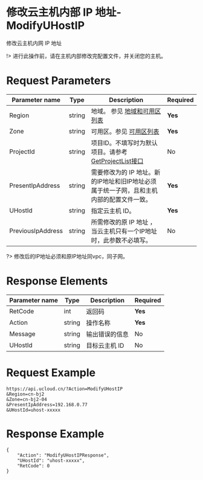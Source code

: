 # 修改云主机内部 IP 地址-ModifyUHostIP

修改云主机内网 IP 地址

!> 进行此操作前，请在主机内部修改完配置文件，并关闭您的主机。

# Request Parameters
|Parameter name|Type|Description|Required|
|---|---|---|---|
|Region|string|地域。 参见 [地域和可用区列表](api/summary/regionlist)|**Yes**|
|Zone|string|可用区。参见 [可用区列表](api/summary/regionlist)|**Yes**|
|ProjectId|string|项目ID。不填写时为默认项目。请参考[GetProjectList接口](api/summary/get_project_list)|No|
|PresentIpAddress|string|需要修改为的 IP 地址。新的IP地址和旧IP地址必须属于统一子网，且和主机内部的配置文件一致。|**Yes**|
|UHostId|string|指定云主机 ID。|**Yes**|
|PreviousIpAddress|string|所需修改的原 IP 地址 ，当云主机只有一个IP地址时，此参数不必填写。|No|

?> 修改后的IP地址必须和原IP地址同vpc，同子网。

# Response Elements
|Parameter name|Type|Description|Required|
|---|---|---|---|
|RetCode|int|返回码|**Yes**|
|Action|string|操作名称|**Yes**|
|Message|string|输出错误的信息|No|
|UHostId|string|目标云主机 ID|No|

# Request Example
```
https://api.ucloud.cn/?Action=ModifyUHostIP
&Region=cn-bj2
&Zone=cn-bj2-04
&PresentIpAddress=192.168.0.77
&UHostId=uhost-xxxxx
```

# Response Example
```
{
    "Action": "ModifyUHostIPResponse", 
    "UHostId": "uhost-xxxxx", 
    "RetCode": 0
}
```


